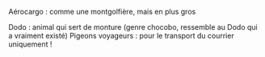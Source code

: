 Aérocargo : comme une montgolfière, mais en plus gros

Dodo : animal qui sert de monture (genre chocobo, ressemble au Dodo qui a vraiment existé)
Pigeons voyageurs : pour le transport du courrier uniquement !
